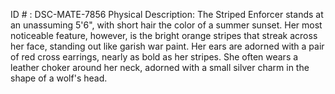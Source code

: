 ID # : DSC-MATE-7856
Physical Description: The Striped Enforcer stands at an unassuming 5'6", with short hair the color of a summer sunset. Her most noticeable feature, however, is the bright orange stripes that streak across her face, standing out like garish war paint. Her ears are adorned with a pair of red cross earrings, nearly as bold as her stripes. She often wears a leather choker around her neck, adorned with a small silver charm in the shape of a wolf's head.